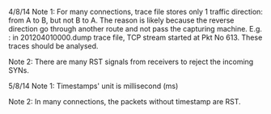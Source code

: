 
4/8/14
Note 1: 
For many connections, trace file stores only 1 traffic direction: from A to B, but not B to A. The reason is likely because the reverse direction go through another route and not pass the capturing machine.
E.g. : in 201204010000.dump trace file, TCP stream started at Pkt No 613.
These traces should be analysed.

Note 2:
There are many RST signals from receivers to reject the incoming SYNs. 

5/8/14
Note 1: Timestamps' unit is millisecond (ms)

Note 2: In many connections, the packets without timestamp are RST.